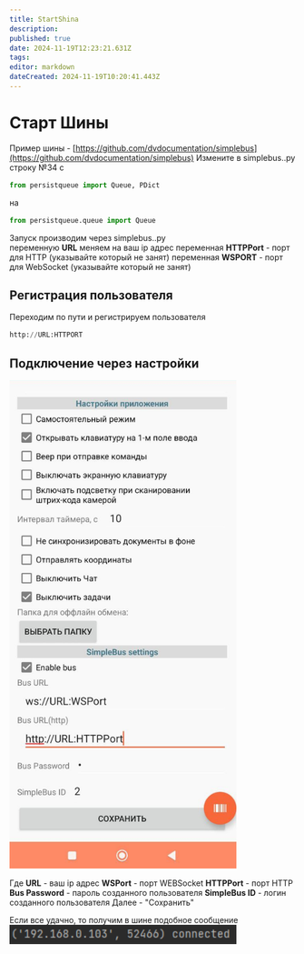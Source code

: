 ```yaml
---
title: StartShina
description: 
published: true
date: 2024-11-19T12:23:21.631Z
tags: 
editor: markdown
dateCreated: 2024-11-19T10:20:41.443Z
---
```


# Старт Шины
Пример шины - [https://github.com/dvdocumentation/simplebus](https://github.com/dvdocumentation/simplebus) 
Измените в simplebus..py строку №34 с 

```python
from persistqueue import Queue, PDict
```

на

```python
from persistqueue.queue import Queue
```

Запуск производим через simplebus..py  
переменную **URL** меняем на ваш ip адрес
переменная **HTTPPort** - порт для HTTP (указывайте который не занят)
переменная **WSPORT** - порт для WebSocket (указывайте который не занят)

## Регистрация пользователя

Переходим по пути и регистрируем пользователя 
```python
http://URL:HTTPORT
```

## Подключение через настройки
<img src="/files/Pasted image 20241106143743.png" width=400>

Где **URL** - ваш ip адрес
**WSPort** - порт WEBSocket
**HTTPPort** - порт HTTP
**Bus Password** - пароль созданного пользователя
**SimpleBus ID** - логин созданного пользователя
Далее - "Сохранить"

Если все удачно, то получим в шине подобное сообщение
<img src="/files/Pasted image 20241106144346.png" width=400>